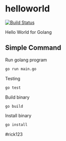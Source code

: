 # helloworld

[![Build Status](https://cloud.drone.io/api/badges/go-training/helloworld/status.svg)](https://cloud.drone.io/go-training/helloworld)

Hello World for Golang

## Simple Command

Run golang program

```bash
go run main.go
```

Testing

```bash
go test
```

Build binary

```bash
go build
```

Install binary

```bash
go install
```
#rick123